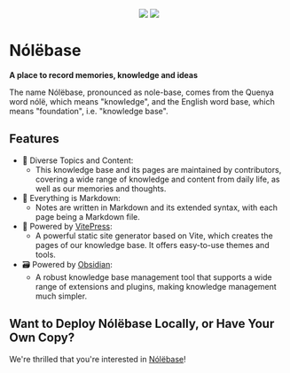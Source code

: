 <p align="center">
  <a href="https://opensource.org/licenses/MIT"><img src="https://img.shields.io/badge/License-MIT-green.svg" /></a>
  <a href="http://creativecommons.org/licenses/by-sa/4.0/"><img src="https://img.shields.io/badge/License-CC%20BY--SA%204.0-lightgrey.svg" /></a>
</p>


# Nólëbase

**A place to record memories, knowledge and ideas**

The name Nólëbase, pronounced as nole-base, comes from the Quenya word nólë, which means "knowledge", and the English word base, which means "foundation", i.e. "knowledge base".

## Features

- 🌈 Diverse Topics and Content:
  - This knowledge base and its pages are maintained by contributors, covering a wide range of knowledge and content from daily life, as well as our memories and thoughts.
- 📃 Everything is Markdown:
  - Notes are written in Markdown and its extended syntax, with each page being a Markdown file.
- 🚀 Powered by [VitePress](https://vitepress.dev):
  - A powerful static site generator based on Vite, which creates the pages of our knowledge base. It offers easy-to-use themes and tools.
- 🗃 Powered by [Obsidian](https://obsidian.md): 
  - A robust knowledge base management tool that supports a wide range of extensions and plugins, making knowledge management much simpler.

## Want to Deploy Nólëbase Locally, or Have Your Own Copy?

We're thrilled that you're interested in [Nólëbase](https://nolebase.ayaka.io)!